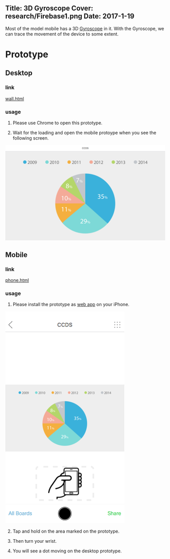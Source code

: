 Title: 3D Gyroscope
Cover: research/Firebase1.png
Date: 2017-1-19
---

Most of the model mobile has a 3D [Gyroscope](https://en.wikipedia.org/wiki/Gyroscope) in it. With the Gyroscope, we can trace the movement of the device to some extent.

# Prototype

## Desktop

### link

[wall.html](https://uxccds.github.io/SparkMobile/pair/page/wall.html)

### usage

1) Please use Chrome to open this prototype.

2) Wait for the loading and open the mobile protoype when you see the following screen.

![Firebase prototype - desktop](../../img_data/research/Firebase1.png) 


## Mobile

### link

[phone.html](https://uxccds.github.io/SparkMobile/pair/page/phone.html)

### usage

1) Please install the prototype as [web app](../guide/install-web-app.html) on your iPhone.

![Firebase prototype - desktop](../../img_data/research/Firebase2.png)

2) Tap and hold on the area marked on the prototype. 

3) Then turn your wrist.

4) You will see a dot moving on the desktop prototype.
